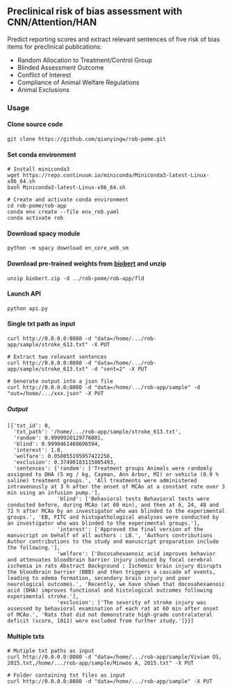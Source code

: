 ## Preclinical risk of bias assessment with CNN/Attention/HAN

Predict reporting scores and extract relevant sentences of five risk of bias items for preclinical publications:
- Random Allocation to Treatment/Control Group
- Blinded Assessment Outcome
- Conflict of Interest
- Compliance of Animal Welfare Regulations
- Animal Exclusions


### Usage
#### Clone source code
```
git clone https://github.com/qianyingw/rob-pome.git
```
#### Set conda environment
```
# Install miniconda3
wget https://repo.continuum.io/miniconda/Miniconda3-latest-Linux-x86_64.sh
bash Miniconda3-latest-Linux-x86_64.sh

# Create and activate conda environment
cd rob-pome/rob-app
conda env create --file env_rob.yaml
conda activate rob
```
#### Download spacy module
```
python -m spacy download en_core_web_sm
```
#### Download pre-trained weights from [biobert](https://drive.google.com/file/d/1NNxtvdCkUvZobsJjW7vcKFbdqCnHwnBs/view?usp=sharing) and unzip
```
unzip biobert.zip -d ../rob-pome/rob-app/fld
```

#### Launch API
```
python api.py
```
#### Single txt path as input
```
curl http://0.0.0.0:8080 -d "data=/home/.../rob-app/sample/stroke_613.txt" -X PUT

# Extract two relevant sentences
curl http://0.0.0.0:8080 -d "data=/home/.../rob-app/sample/stroke_613.txt" -d "sent=2" -X PUT

# Generate output into a json file 
curl http://0.0.0.0:8080 -d "data=/home/.../rob-app/sample" -d "out=/home/.../xxx.json" -X PUT
```

##### Output
```
[{'txt_id': 0,
  'txt_path': '/home/.../rob-app/sample/stroke_613.txt',
  'random': 0.9999920129776001,
  'blind': 0.9990461468696594,
  'interest': 1.0,
  'welfare': 0.058055195957422256,
  'exclusion': 0.37490183115005493,
  'sentences': {'random': ['Treatment groups Animals were randomly assigned to DHA (5 mg / kg, Cayman, Ann Arbor, MI) or vehicle (0.9 % saline) treatment groups.', 'All treatments were administered intravenously at 3 h after the onset of MCAo at a constant rate over 3 min using an infusion pump.'],
                'blind': ['Behavioral tests Behavioral tests were conducted before, during MCAo (at 60 min), and then at 6, 24, 48 and 72 h after MCAo by an investigator who was blinded to the experimental groups.', 'EB, FITC and histopathological analyses were conducted by an investigator who was blinded to the experimental groups.'],
                'interest': ['Approved the final version of the manuscript on behalf of all authors : LB.', 'Authors contributions Author contributions to the study and manuscript preparation include the following.'],
                'welfare': ['Docosahexaenoic acid improves behavior and attenuates bloodbrain barrier injury induced by focal cerebral ischemia in rats Abstract Background : Ischemic brain injury disrupts the bloodbrain barrier (BBB) and then triggers a cascade of events, leading to edema formation, secondary brain injury and poor neurological outcomes.', 'Recently, we have shown that docosahexaenoic acid (DHA) improves functional and histological outcomes following experimental stroke.'],
                'exclusion': ['The severity of stroke injury was assessed by behavioral examination of each rat at 60 min after onset of MCAo.', 'Rats that did not demonstrate high-grade contralateral deficit (score, 1011) were excluded from further study.']}}]
```

#### Multiple txts
```
# Mutiple txt paths as input
curl http://0.0.0.0:8080 -d "data=/home/.../rob-app/sample/Viviam OS, 2015.txt,/home/.../rob-app/sample/Minwoo A, 2015.txt" -X PUT

# Folder containing txt files as input
curl http://0.0.0.0:8080 -d "data=/home/.../rob-app/sample" -X PUT
```